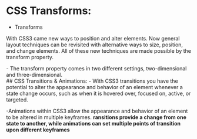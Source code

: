 
# CSS Transforms:
- Transforms <br>
<p>With CSS3 came new ways to position and alter elements. Now general layout techniques can be revisited with alternative ways to size, position, and change elements. All of these new techniques are made possible by the transform property.</p>
- The transform property comes in two different settings, two-dimensional and three-dimensional.<br>
## CSS Transitions & Animations:
- With CSS3 transitions you have the potential to alter the appearance and behavior of an element whenever a state change occurs, such as when it is hovered over, focused on, active, or targeted.

-Animations within CSS3 allow the appearance and behavior of an element to be altered in multiple keyframes.
**ransitions provide a change from one state to another, while animations can set multiple points of transition upon different keyframes**
